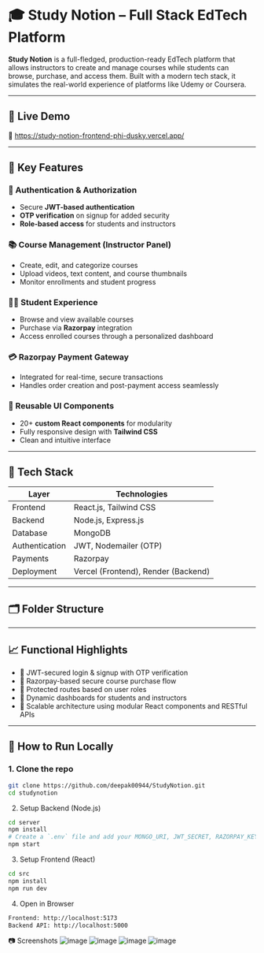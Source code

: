 # 🎓 Study Notion – Full Stack EdTech Platform

**Study Notion** is a full-fledged, production-ready EdTech platform that allows instructors to create and manage courses while students can browse, purchase, and access them. Built with a modern tech stack, it simulates the real-world experience of platforms like Udemy or Coursera.

---

## 🔗 Live Demo

🚀 https://study-notion-frontend-phi-dusky.vercel.app/

---

## 📌 Key Features

### 🔐 Authentication & Authorization
- Secure **JWT-based authentication**
- **OTP verification** on signup for added security
- **Role-based access** for students and instructors

### 📚 Course Management (Instructor Panel)
- Create, edit, and categorize courses
- Upload videos, text content, and course thumbnails
- Monitor enrollments and student progress

### 👨‍🎓 Student Experience
- Browse and view available courses
- Purchase via **Razorpay** integration
- Access enrolled courses through a personalized dashboard

### 💳 Razorpay Payment Gateway
- Integrated for real-time, secure transactions
- Handles order creation and post-payment access seamlessly

### 🧩 Reusable UI Components
- 20+ **custom React components** for modularity
- Fully responsive design with **Tailwind CSS**
- Clean and intuitive interface

---

## 🧠 Tech Stack

| Layer        | Technologies                       |
|--------------|------------------------------------|
| Frontend     | React.js, Tailwind CSS             |
| Backend      | Node.js, Express.js                |
| Database     | MongoDB                            |
| Authentication | JWT, Nodemailer (OTP)           |
| Payments     | Razorpay                           |
| Deployment   | Vercel (Frontend), Render (Backend)|

---

## 🗂️ Folder Structure


---

## 📈 Functional Highlights

- 📌 JWT-secured login & signup with OTP verification
- 📌 Razorpay-based secure course purchase flow
- 📌 Protected routes based on user roles
- 📌 Dynamic dashboards for students and instructors
- 📌 Scalable architecture using modular React components and RESTful APIs

---

## 🚀 How to Run Locally

### 1. Clone the repo

```bash
git clone https://github.com/deepak00944/StudyNotion.git
cd studynotion
```
2. Setup Backend (Node.js)
```bash
cd server
npm install
# Create a `.env` file and add your MONGO_URI, JWT_SECRET, RAZORPAY_KEY, etc.
npm start

```
3. Setup Frontend (React)
```bash
cd src
npm install
npm run dev


```

4. Open in Browser
```bash
Frontend: http://localhost:5173
Backend API: http://localhost:5000
```

📷 Screenshots
![image](https://github.com/user-attachments/assets/228e29cb-7c35-47c0-bfbc-7de5b66b4b2b)
![image](https://github.com/user-attachments/assets/8778c376-4b6f-4695-b0b8-669b6af66b62)
![image](https://github.com/user-attachments/assets/5da49e19-a0de-444d-bfc7-e2213ea2584a)
![image](https://github.com/user-attachments/assets/3a69cfec-09bf-4334-9d7a-b6d81518239f)
